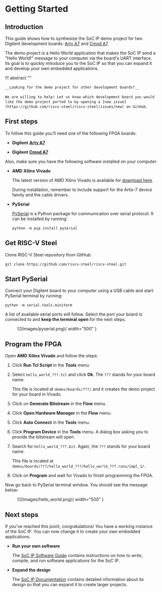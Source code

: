 # Getting Started

## Introduction

This guide shows how to synthesize the SoC IP demo project for two Digilent development boards: [Arty A7](https://digilent.com/reference/programmable-logic/arty-a7/reference-manual) and [Cmod A7](https://digilent.com/reference/programmable-logic/cmod-a7/reference-manual).

The demo project is a Hello World application that makes the SoC IP send a "Hello World!" message to your computer via the board's UART interface. Its goal is to quickly introduce you to the SoC IP so that you can expand it and develop your own embedded applications.

!!! abstract ""

    __Looking for the demo project for other development boards?__

    We are willing to help! Let us know which development board you would like the demo project ported to by opening a [new issue](https://github.com/riscv-steel/riscv-steel/issues/new) on GitHub.

## First steps

To follow this guide you'll need one of the following FPGA boards:

* **Digilent** [**Arty A7**](https://digilent.com/reference/programmable-logic/arty-a7/reference-manual)

* **Digilent** [**Cmod A7**](https://digilent.com/reference/programmable-logic/cmod-a7/reference-manual)

Also, make sure you have the following software installed on your computer:

* **AMD Xilinx Vivado**

    The latest version of AMD Xilinx Vivado is available for [download here](https://www.xilinx.com/support/download.html).

    During installation, remember to include support for the Artix-7 device family and the cable drivers.

* **PySerial**

    [PySerial](https://pyserial.readthedocs.io/en/latest/index.html) is a Python package for communication over serial protocol. It can be installed by running:

    ```
    python -m pip install pyserial
    ```

## Get RISC-V Steel

Clone RISC-V Steel repository from GitHub:

```
git clone https://github.com/riscv-steel/riscv-steel.git
```

## Start PySerial

Connect your Digilent board to your computer using a USB cable and start PySerial terminal by running:

```
python -m serial.tools.miniterm
```

A list of available serial ports will follow. Select the port your board is connected to and **keep the terminal open** for the next steps.

<figure markdown>
  ![](images/pyserial.png){ width="500" }
</figure>

## Program the FPGA

Open **AMD Xilinx Vivado** and follow the steps:

1. Click **Run Tcl Script** in the **Tools** menu.

2. Select `hello_world_???.tcl` and click **Ok**. The `???` stands for your board name.

    This file is located at `demos/boards/???/` and it creates the demo project for your board in Vivado.

3. Click on **Generate Bitstream** in the **Flow** menu.

4. Click **Open Hardware Manager** in the **Flow** menu.

5. Click **Auto Connect** in the **Tools** menu.

6. Click **Program Device** in the **Tools** menu. A dialog box asking you to provide the bitstream will open.

7. Search for `hello_world_???.bit`. Again, the `???` stands for your board name.

    This file is located at `demos/boards/???/hello_world_???/hello_world_???.runs/impl_1/`.

8. Click on **Program** and wait for Vivado to finish programming the FPGA.

Now go back to PySerial terminal window. You should see the message below:

<figure markdown>
  ![](images/hello_world.png){ width="500" }
</figure>

## Next steps

If you've reached this point, congratulations! You have a working instance of the SoC IP. You can now change it to create your own embedded applications.

- **Run your own software**

    The [SoC IP Software Guide](software_guide.md) contains instructions on how to write, compile, and run software applications for the SoC IP.

- **Expand the design**

    The [SoC IP Documentation](soc.md) contains detailed information about its design so that you can expand it to create larger projects.

</br>
</br>
